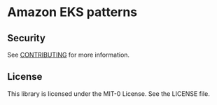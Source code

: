 # Amazon EKS patterns


## Security

See [CONTRIBUTING](CONTRIBUTING.md#security-issue-notifications) for more information.

## License

This library is licensed under the MIT-0 License. See the LICENSE file.